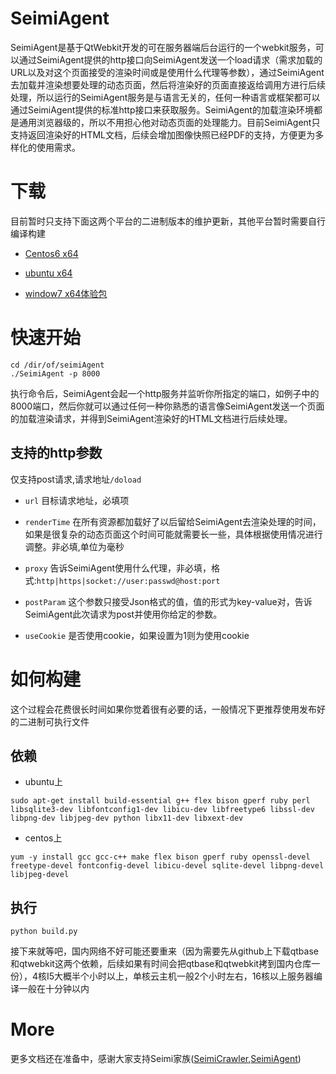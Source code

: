# SeimiAgent #
SeimiAgent是基于QtWebkit开发的可在服务器端后台运行的一个webkit服务，可以通过SeimiAgent提供的http接口向SeimiAgent发送一个load请求（需求加载的URL以及对这个页面接受的渲染时间或是使用什么代理等参数），通过SeimiAgent去加载并渲染想要处理的动态页面，然后将渲染好的页面直接返给调用方进行后续处理，所以运行的SeimiAgent服务是与语言无关的，任何一种语言或框架都可以通过SeimiAgent提供的标准http接口来获取服务。SeimiAgent的加载渲染环境都是通用浏览器级的，所以不用担心他对动态页面的处理能力。目前SeimiAgent只支持返回渲染好的HTML文档，后续会增加图像快照已经PDF的支持，方便更为多样化的使用需求。

# 下载 #
目前暂时只支持下面这两个平台的二进制版本的维护更新，其他平台暂时需要自行编译构建

- [Centos6 x64](http://seimidl.wanghaomiao.cn/seimiagent_centos6_v1.0_x86_64.tar.gz)

- [ubuntu x64](http://seimidl.wanghaomiao.cn/seimiagent_ubuntu_v1.0_x86_64.tar.gz)

- [window7 x64体验包](http://seimidl.wanghaomiao.cn/seimiagent_windows_x86_64_v1.0.zip)

# 快速开始 #
```
cd /dir/of/seimiAgent
./SeimiAgent -p 8000
```
执行命令后，SeimiAgent会起一个http服务并监听你所指定的端口，如例子中的8000端口，然后你就可以通过任何一种你熟悉的语言像SeimiAgent发送一个页面的加载渲染请求，并得到SeimiAgent渲染好的HTML文档进行后续处理。

## 支持的http参数 ##
仅支持post请求,请求地址`/doload`
- `url`
目标请求地址，必填项

- `renderTime`
在所有资源都加载好了以后留给SeimiAgent去渲染处理的时间，如果是很复杂的动态页面这个时间可能就需要长一些，具体根据使用情况进行调整。非必填,单位为毫秒

- `proxy`
告诉SeimiAgent使用什么代理，非必填，格式:`http|https|socket://user:passwd@host:port`

- `postParam`
这个参数只接受Json格式的值，值的形式为key-value对，告诉SeimiAgent此次请求为post并使用你给定的参数。

- `useCookie`
是否使用cookie，如果设置为1则为使用cookie

# 如何构建 #
这个过程会花费很长时间如果你觉着很有必要的话，一般情况下更推荐使用发布好的二进制可执行文件

## 依赖 ##
- ubuntu上
```
sudo apt-get install build-essential g++ flex bison gperf ruby perl libsqlite3-dev libfontconfig1-dev libicu-dev libfreetype6 libssl-dev libpng-dev libjpeg-dev python libx11-dev libxext-dev
```

- centos上
```
yum -y install gcc gcc-c++ make flex bison gperf ruby openssl-devel freetype-devel fontconfig-devel libicu-devel sqlite-devel libpng-devel libjpeg-devel
```
## 执行 ##
```
python build.py
```
接下来就等吧，国内网络不好可能还要重来（因为需要先从github上下载qtbase和qtwebkit这两个依赖，后续如果有时间会把qtbase和qtwebkit拷到国内仓库一份），4核I5大概半个小时以上，单核云主机一般2个小时左右，16核以上服务器编译一般在十分钟以内

# More #
更多文档还在准备中，感谢大家支持Seimi家族([SeimiCrawler](https://github.com/zhegexiaohuozi/SeimiCrawler),[SeimiAgent](https://github.com/zhegexiaohuozi/SeimiAgent))
